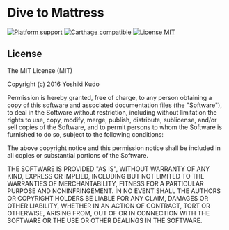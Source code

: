# Dive to Mattress

[![Platform support](https://img.shields.io/badge/platform-iOS%20%7C%20OS%20X-lightgrey.svg?style=flat-square)](https://github.com/ReSwift/ReSwift/blob/master/LICENSE.md)
[![Carthage compatible](https://img.shields.io/badge/Carthage-compatible-4BC51D.svg?style=flat-square)](https://github.com/Carthage/Carthage)
[![License MIT](https://img.shields.io/badge/license-MIT-blue.svg?style=flat-square)](LICENSE)

## License

The MIT License (MIT)

Copyright (c) 2016 Yoshiki Kudo

Permission is hereby granted, free of charge, to any person obtaining a copy
of this software and associated documentation files (the "Software"), to deal
in the Software without restriction, including without limitation the rights
to use, copy, modify, merge, publish, distribute, sublicense, and/or sell
copies of the Software, and to permit persons to whom the Software is
furnished to do so, subject to the following conditions:

The above copyright notice and this permission notice shall be included in all
copies or substantial portions of the Software.

THE SOFTWARE IS PROVIDED "AS IS", WITHOUT WARRANTY OF ANY KIND, EXPRESS OR
IMPLIED, INCLUDING BUT NOT LIMITED TO THE WARRANTIES OF MERCHANTABILITY,
FITNESS FOR A PARTICULAR PURPOSE AND NONINFRINGEMENT. IN NO EVENT SHALL THE
AUTHORS OR COPYRIGHT HOLDERS BE LIABLE FOR ANY CLAIM, DAMAGES OR OTHER
LIABILITY, WHETHER IN AN ACTION OF CONTRACT, TORT OR OTHERWISE, ARISING FROM,
OUT OF OR IN CONNECTION WITH THE SOFTWARE OR THE USE OR OTHER DEALINGS IN THE
SOFTWARE.
